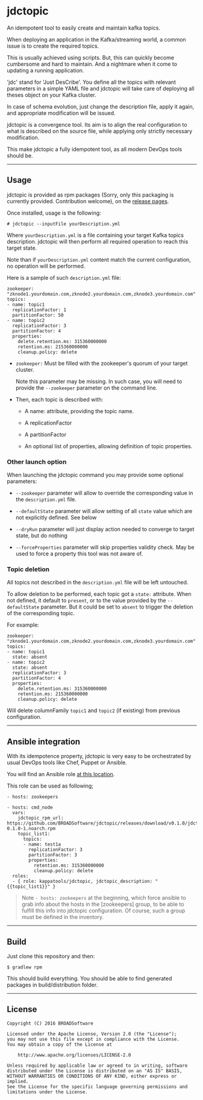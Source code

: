 # jdctopic

An idempotent tool to easily create and maintain kafka topics.

When deploying an application in the Kafka/streaming world, a common issue is to create the required topics.

This is usually achieved using scripts. But, this can quickly become cumbersome and hard to maintain. And a nightmare when it come to updating a running application.

'jdc' stand for 'Just DesCribe'. You define all the topics with relevant parameters in a simple YAML file and jdctopic will take care of deploying all theses object on your Kafka cluster.

In case of schema evolution, just change the description file, apply it again, and appropriate modification will be issued.

jdctopic is a convergence tool. Its aim is to align the real configuration to what is described on the source file, while applying only strictly necessary modification.

This make jdctopic a fully idempotent tool, as all modern DevOps tools should be.

***
## Usage

jdctopic is provided as rpm packages (Sorry, only this packaging is currently provided. Contribution welcome), on the [release pages](https://github.com/BROADSoftware/jdctopic/releases).

Once installed, usage is the following:

    # jdctopic --inputFile yourDescription.yml
    
Where `yourDescription.yml` is a file containing your target Kafka topics description. jdctopic will then perform all required operation to reach this target state.

Note than if `yourDescription.yml` content match the current configuration, no operation will be performed.

Here is a sample of such `description.yml` file:

    zookeeper: "zknode1.yourdomain.com,zknode2.yourdomain.com,zknode3.yourdomain.com"
    topics:
	- name: topic1
	  replicationFactor: 1
	  partitionFactor: 50
	- name: topic2
	  replicationFactor: 3
	  partitionFactor: 4
	  properties:
	    delete.retention.ms: 315360000000
	    retention.ms: 215360000000
	    cleanup.policy: delete
          
          
* `zookeeper:` Must be filled with the zookeeper's quorum of your target cluster. 

   Note this parameter may be missing. In such case, you will need to provide the `--zookeeper` parameter on the command line.

* Then, each topic is described with:

  * A name: attribute, providing the topic name.
  
  * A replicationFactor
  
  * A partitionFactor

  * An optional list of properties, allowing definition of topic properties.


### Other launch option

When launching the jdctopic command you may provide some optional parameters:

* `--zookeeper` parameter will allow to override the corresponding value in the `description.yml` file.

* `--defaultState` parameter will allow setting of all `state` value which are not explicitly defined. See below 

* `--dryRun` parameter will just display action needed to converge to target state, but do nothing

* `--forceProperties` parameter will skip properties validity check. May be used to force a property this tool was not aware of.  
  

### Topic deletion

All topics not described in the `description.yml` file will be left untouched.

To allow deletion to be performed, each topic got a `state:` attribute. When not defined, it default to  `present`, or to the value provided by the `--defaultState` parameter. But it could be set to `absent` to trigger the deletion of the corresponding topic.

For example: 

    zookeeper: "zknode1.yourdomain.com,zknode2.yourdomain.com,zknode3.yourdomain.com"
    topics:
	- name: topic1
	  state: absent
	- name: topic2
	  state: absent
	  replicationFactor: 3
	  partitionFactor: 4
	  properties:
	    delete.retention.ms: 315360000000
	    retention.ms: 215360000000
	    cleanup.policy: delete

Will delete columnFamily `topic1` and `topic2` (if existing) from previous configuration. 

***
## Ansible integration

With its idempotence property, jdctopic is very easy to be orchestrated by usual DevOps tools like Chef, Puppet or Ansible.

You will find an Ansible role [at this location](http://github.com/BROADSoftware/bsx-roles/tree/master/kappatools/jdctopic).

This role can be used as following;
	
	- hosts: zookeepers
	
	- hosts: cmd_node
	  vars:
        jdctopic_rpm_url: https://github.com/BROADSoftware/jdctopic/releases/download/v0.1.0/jdctopic-0.1.0-1.noarch.rpm
	    topic_list1:
	      topics:
	      - name: test1a
	        replicationFactor: 3
	        partitionFactor: 3
	        properties:
	          retention.ms: 315360000000
	          cleanup.policy: delete
	  roles:
	  - { role: kappatools/jdctopic, jdctopic_description: "{{topic_list1}}" }
	  
> Note `- hosts: zookeepers` at the beginning, which force ansible to grab info about the hosts in the [zookeepers] group, to be able to fulfill this info into jdctopic configuration. Of course, such a group must be defined in the inventory. 

***
## Build

Just clone this repository and then:

    $ gradlew rpm

This should build everything. You should be able to find generated packages in build/distribution folder.

***
## License

    Copyright (C) 2016 BROADSoftware

	Licensed under the Apache License, Version 2.0 (the "License");
	you may not use this file except in compliance with the License.
	You may obtain a copy of the License at
	
	    http://www.apache.org/licenses/LICENSE-2.0
	
	Unless required by applicable law or agreed to in writing, software
	distributed under the License is distributed on an "AS IS" BASIS,
	WITHOUT WARRANTIES OR CONDITIONS OF ANY KIND, either express or implied.
	See the License for the specific language governing permissions and
	limitations under the License.
